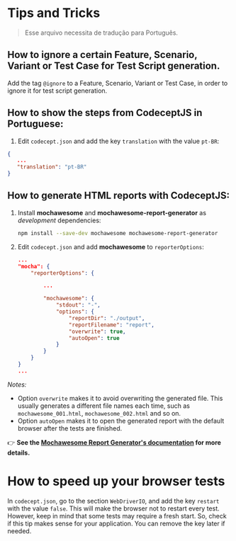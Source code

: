 # Tips and Tricks

> Esse arquivo necessita de tradução para Português.

## How to ignore a certain Feature, Scenario, Variant or Test Case for Test Script generation.

Add the tag `@ignore` to a Feature, Scenario, Variant or Test Case, in order to ignore it for test script generation.

## How to show the steps from CodeceptJS in Portuguese:

1. Edit `codecept.json` and add the key `translation` with the value `pt-BR`:

```json
{
   ...
   "translation": "pt-BR"
}
```


## How to generate HTML reports with CodeceptJS:

1. Install **mochawesome** and **mochawesome-report-generator** as *development* dependencies:

    ```bash
    npm install --save-dev mochawesome mochawesome-report-generator
    ```

2. Edit `codecept.json` and add **mochawesome** to `reporterOptions`:

    ```json
    ...
	"mocha": {
		"reporterOptions": {

			...

			"mochawesome": {
				"stdout": "-",
				"options": {
					"reportDir": "./output",
					"reportFilename": "report",
					"overwrite": true,
					"autoOpen": true
				}
			}
		}
	}
    ...
    ```

*Notes:*
- Option `overwrite` makes it to avoid overwriting the generated file. This usually generates a different file names each time, such as `mochawesome_001.html`, `mochawesome_002.html` and so on.
- Option `autoOpen` makes it to open the generated report with the default browser after the tests are finished.

👉 **See the [Mochawesome Report Generator's documentation](https://github.com/adamgruber/mochawesome-report-generator/) for more details.**


# How to speed up your browser tests

In `codecept.json`, go to the section `WebDriverIO`, and add the key `restart` with the value `false`. This will make the browser not to restart every test. However, keep in mind that some tests may require a fresh start. So, check if this tip makes sense for your application. You can remove the key later if needed.
